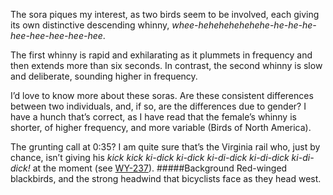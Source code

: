 The sora piques my interest, as two birds seem to be involved, each giving its own distinctive descending whinny, _whee-hehehehehehehe-he-he-he-hee-hee-hee-hee-hee_. 

The first whinny is rapid and exhilarating as it plummets in frequency and then extends more than six seconds. In contrast, the second whinny is slow and deliberate, sounding higher in frequency. 

I’d love to know more about these soras. Are these consistent differences between two individuals, and, if so, are the differences due to gender? I have a hunch that’s correct, as I have read that the female’s whinny is shorter, of higher frequency, and more variable (Birds of North America). 

The grunting call at 0:35? I am quite sure that’s the Virginia rail who, just by chance, isn’t giving his _kick kick ki-dick ki-dick ki-di-dick ki-di-dick ki-di-dick!_ at the moment (see [WY-237](http://listeningtoacontinentsing.com/recording.php?page=WY-237)). 
#####Background
Red-winged blackbirds, and the strong headwind that bicyclists face as they head west.
